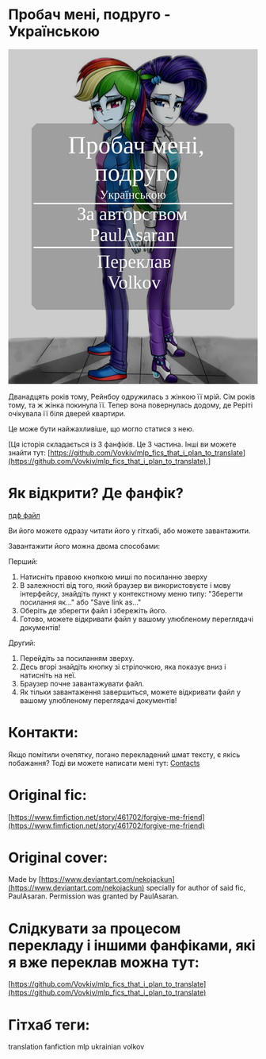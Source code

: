 # Пробач мені, подруго - Українською
![](src/cover-ukr.png)

Дванадцять років тому, Рейнбоу одружилась з жінкою її мрій. Сім років тому, та ж жінка покинула її. Тепер вона повернулась додому, де Реріті очікувала її біля дверей квартири.

Це може бути найжахливіше, що могло статися з нею.

[Ця історія складається із 3 фанфіків. Це 3 частина. Інші ви можете знайти тут: [https://github.com/Vovkiv/mlp_fics_that_i_plan_to_translate](https://github.com/Vovkiv/mlp_fics_that_i_plan_to_translate).]

# Як відкрити? Де фанфік?
[пдф файл](Forgive%20Me%20Friend%20-%20ukr.pdf)

Ви його можете одразу читати його у гітхабі, або можете завантажити.

Завантажити його можна двома способами:

Перший:

1. Натисніть правою кнопкою миші по посиланню зверху
2. В залежності від того, який браузер ви використовуєте і мову інтерфейсу, знайдіть пункт у контекстному меню типу: "Зберегти посилання як..." або "Save link as..."
3. Оберіть де зберегти файл і збережіть його.
4. Готово, можете відкривати файл у вашому улюбленому переглядачі документів!

Другий:

1. Перейдіть за посиланням зверху.
2. Десь вгорі знайдіть кнопку зі стрілочкою, яка показує вниз і натисніть на неї.
3. Браузер почне завантажувати файл.
4. Як тільки завантаження завершиться, можете відкривати файл у вашому улюбленому переглядачі документів!

# Контакти:
Якщо помітили очепятку, погано перекладений шмат тексту, є якісь побажання?
Тоді ви можете написати мені тут: [Contacts](https://github.com/Vovkiv/mlp_fics_that_i_plan_to_translate/tree/main#contacts)

# Original fic:
[https://www.fimfiction.net/story/461702/forgive-me-friend](https://www.fimfiction.net/story/461702/forgive-me-friend)

# Original cover:
Made by [https://www.deviantart.com/nekojackun](https://www.deviantart.com/nekojackun) specially for author of said fic, PaulAsaran. Permission was granted by PaulAsaran.

# Слідкувати за процесом перекладу і іншими фанфіками, які я вже переклав можна тут:
[https://github.com/Vovkiv/mlp_fics_that_i_plan_to_translate](https://github.com/Vovkiv/mlp_fics_that_i_plan_to_translate)

# Гітхаб теги:
translation fanfiction mlp ukrainian volkov
